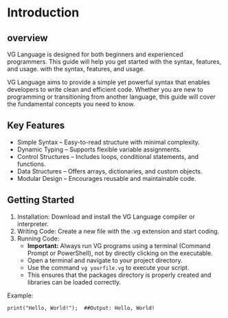 # Introduction

## overview
VG Language is designed for both beginners and experienced programmers. This guide will help you get started with the syntax, features, and usage.
with the syntax, features, and usage.

VG Language aims to provide a simple yet powerful syntax that enables developers to write clean and efficient code. Whether you are new to programming or transitioning from another language, this guide will cover the fundamental concepts you need to know.
## Key Features
* Simple Syntax – Easy-to-read structure with minimal complexity.
* Dynamic Typing – Supports flexible variable assignments.
* Control Structures – Includes loops, conditional statements, and functions.
* Data Structures – Offers arrays, dictionaries, and custom objects.
* Modular Design – Encourages reusable and maintainable code.

## Getting Started
1. Installation: Download and install the VG Language compiler or interpreter.
2. Writing Code: Create a new file with the .vg extension and start coding.
3. Running Code: 
   - **Important:** Always run VG programs using a terminal (Command Prompt or PowerShell), not by directly clicking on the executable.
   - Open a terminal and navigate to your project directory.
   - Use the command `vg yourfile.vg` to execute your script.
   - This ensures that the packages directory is properly created and libraries can be loaded correctly.

Example:
```vg
print("Hello, World!");  ##Output: Hello, World!
```

